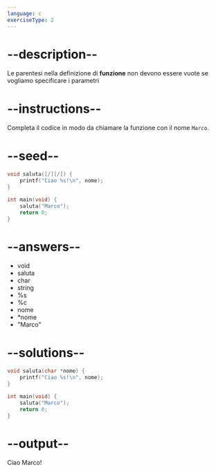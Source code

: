 ```yaml
---
language: c
exerciseType: 2
---
```


# --description--

Le parentesi nella definizione di __funzione__ non devono essere vuote se vogliamo specificare i parametri

# --instructions--

Completa il codice in modo da chiamare la funzione con il nome `Marco`.

# --seed--

```c
void saluta([/][/]) {
    printf("Ciao %s!\n", nome);
}

int main(void) {
    saluta("Marco");
    return 0;
}
```

# --answers--

- void 
- saluta
- char 
- string 
- %s
- %c
- nome
- *nome
- "Marco"

# --solutions--

```c
void saluta(char *nome) {
    printf("Ciao %s!\n", nome);
}

int main(void) {
    saluta("Marco");
    return 0;
}
```

# --output--

Ciao Marco!
